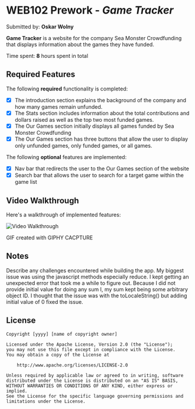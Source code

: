 # WEB102 Prework - *Game Tracker*

Submitted by: **Oskar Wolny**

**Game Tracker** is a website for the company Sea Monster Crowdfunding that displays information about the games they have funded.

Time spent: **8** hours spent in total

## Required Features

The following **required** functionality is completed:

* [X] The introduction section explains the background of the company and how many games remain unfunded.
* [X] The Stats section includes information about the total contributions and dollars raised as well as the top two most funded games.
* [X] The Our Games section initially displays all games funded by Sea Monster Crowdfunding
* [X] The Our Games section has three buttons that allow the user to display only unfunded games, only funded games, or all games.

The following **optional** features are implemented:


* [X] Nav bar that redirects the user to the Our Games section of the website
* [X] Search bar that allows the user to search for a target game within the game list

## Video Walkthrough

Here's a walkthrough of implemented features:

<img src='https://i.imgur.com/0TNxaMp.gif' title='Video Walkthrough' width='' alt='Video Walkthrough' />

<!-- Replace this with whatever GIF tool you used! -->
GIF created with GIPHY CACPTURE  
<!-- Recommended tools:
[Kap](https://getkap.co/) for macOS
[ScreenToGif](https://www.screentogif.com/) for Windows
[peek](https://github.com/phw/peek) for Linux. -->

## Notes

Describe any challenges encountered while building the app.
My biggest issue was using the javascript methods especially reduce. I kept getting an unexpected error that took me a while to figure out.
Because I did not provide initial value for doing any sum I, my sum kept being some arbitrary object ID. I thought that the issue was with the toLocaleString()
but adding initial value of 0 fixed the issue.

## License

    Copyright [yyyy] [name of copyright owner]

    Licensed under the Apache License, Version 2.0 (the "License");
    you may not use this file except in compliance with the License.
    You may obtain a copy of the License at

        http://www.apache.org/licenses/LICENSE-2.0

    Unless required by applicable law or agreed to in writing, software
    distributed under the License is distributed on an "AS IS" BASIS,
    WITHOUT WARRANTIES OR CONDITIONS OF ANY KIND, either express or implied.
    See the License for the specific language governing permissions and
    limitations under the License.
